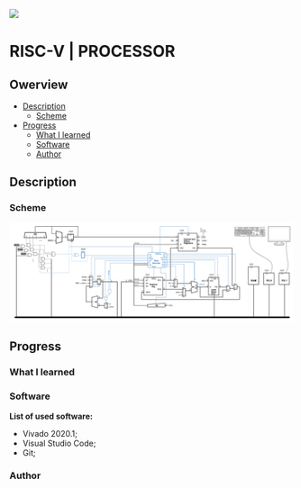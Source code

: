 ![](https://progress-bar.dev/62/?title=done)

# RISC-V | PROCESSOR 

## Owerview

- [Description](#description)
    - [Scheme](#scheme)
- [Progress](#progress)
  - [What I learned](#what-i-learned)
  - [Software](#software)
  - [Author](#author)

## Description



### Scheme
![cpu](cpu_done.png)

## Progress

### What I learned



### Software

__List of used software:__
* Vivado 2020.1;
* Visual Studio Code;
* Git;

### Author

